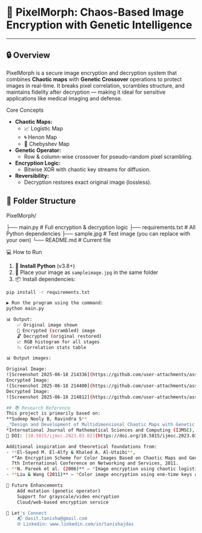 # 🧬 PixelMorph: Chaos-Based Image Encryption with Genetic Intelligence
---
## 🔒 Overview
PixelMorph is a secure image encryption and decryption system that combines **Chaotic maps** with **Genetic Crossover** operations to protect images in real-time. It breaks pixel correlation, scrambles structure, and maintains fidelity after decryption — making it ideal for sensitive applications like medical imaging and defense.

Core Concepts
- **Chaotic Maps:**
  - 📈 Logistic Map
  - 🌀 Henon Map
  - 🔁 Chebyshev Map
- **Genetic Operator:**
  - Row & column-wise crossover for pseudo-random pixel scrambling.
- **Encryption Logic:**
  - Bitwise XOR with chaotic key streams for diffusion.
- **Reversibility:**
  - Decryption restores exact original image (lossless).


## 📂 Folder Structure
PixelMorph/

├── main.py # Full encryption & decryption logic
├── requirements.txt # All Python dependencies
├── sample.jpg # Test image (you can replace with your own)
└── README.md # Current file

💻 How to Run

1. 🐍 **Install Python** (v3.8+)
2. 📁 Place your image as `sampleimage.jpg` in the same folder
3. 📦 Install dependencies:

```bash
pip install -r requirements.txt

▶️ Run the program using the command:
python main.py

📊 Output:
    ✅ Original image shown
    🔐 Encrypted (scrambled) image
    🔓 Decrypted (original restored)
    📈 RGB histogram for all stages
    📉 Correlation stats table

📊 Output images:

Original Image:
![Screenshot 2025-06-18 214336](https://github.com/user-attachments/assets/6d914d0f-6ab6-4373-aac4-a7be694b751a)
Encrypted Image:
![Screenshot 2025-06-18 214400](https://github.com/user-attachments/assets/ac2511ae-f78f-4b32-82d8-9141cd9e93f6)
Decrypted Image:
![Screenshot 2025-06-18 214812](https://github.com/user-attachments/assets/cdd2144c-6752-4870-897e-cc85dfe54c50)

## 📚 Research Reference
This project is primarily based on:
**Sudeep Nooly B, Ravindra S**  
_"Design and Development of Multidimensional Chaotic Maps with Genetic Operator"_  
*International Journal of Mathematical Sciences and Computing (IJMSC), Vol. 9, No. 3, pp. 12–25, 2023.*  
📖 DOI: [10.5815/ijmsc.2023.03.02](https://doi.org/10.5815/ijmsc.2023.03.02)

Additional inspiration and theoretical foundations from:
- **El-Sayed M. El-Alfy & Khaled A. Al-Utaibi**,  
  *“An Encryption Scheme for Color Images Based on Chaotic Maps and Genetic Operators”*,  
  7th International Conference on Networking and Services, 2011.
- **N. Pareek et al. (2006)** – *Image encryption using chaotic logistic maps*
- **Liu & Wang (2011)** – *Color image encryption using one-time keys and chaotic maps*

🧩 Future Enhancements
    Add mutation (genetic operator)
    Support for grayscale/video encryption
    Cloud/web-based encryption service

🙌 Let's Connect
    📬 dasit.tanisha@gmail.com
    🌐 Linkedin: www.linkedin.com/in/tanishajdas




